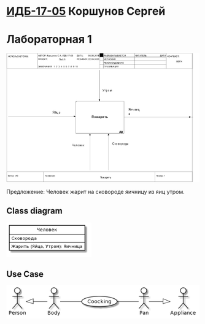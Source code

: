 # [ИДБ-17-05](https://github.com/stankin/design-part-1/wiki/list-idb-17-05) Коршунов Сергей

# Лабораторная 1

![none](https://github.com/korshunoffS/korshunoffS.github.io/blob/master/Lab1/01_A0.png?raw=true)

Предложение: Человек жарит на сковороде яичницу из яиц утром.




## Class diagram

![none](https://raw.githubusercontent.com/korshunoffS/korshunoffS.github.io/master/Lab1/LO-nIiOm58NdvYakdHHy0gTQ7y8v9C66fetSj3Y880wwEBkBWsEBA6ZLFiF96tcro_ylEPml7pcaIeFcOUo2IgtlBpJhZapGAT6LAcfjsdEEOszFOuXCPuqVd2fEcEFbHkeWYeYHhUDTTAssLqgyu1rVMF4gkPIa4-qZ6I8yOVdlQxwHVCEiy8XPoaU-pGzqW0cV-Gxp4U5Po9_qVNXCc4.png)


## Use Case
![](https://raw.githubusercontent.com/korshunoffS/korshunoffS.github.io/master/Lab1/fS_DQiCm30VmS_KK8gVjKDW3ZD6avu1lEmjRIqqTAyWAOwnxzsdDEdhVmI1-_FNXGpDIM-S2xPphGaepKZHH_8JTGF4ygQmr7QKulPwoCUnwLNdVP2WUyQ1eOhsdhxjvQ-D8ZVyziV2ReGbgdaw6AIj7or9XkpSy8JNi0ckJsltYk66_B2LJZNppSEL1qiTVSkicRxtTsr_fA1BzArC70V.png)
